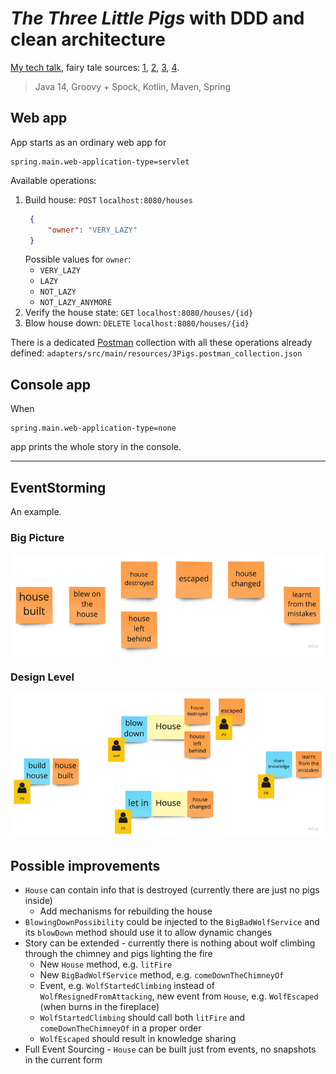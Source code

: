 # _The Three Little Pigs_ with DDD and clean architecture

[My tech talk](https://github.com/mat3e/talks/tree/master/docs/3pigs), fairy tale sources: [1](https://www.gillbooks.ie/AcuCustom/Sitename/DAM/101/WWSI_OM_0902.pdf), [2](http://www.hellokids.com/c_14958/reading-learning/stories-for-children/animal-stories-for-kids/the-three-little-pigs), [3](https://sacred-texts.com/neu/eng/eft/eft15.htm), [4](https://americanliterature.com/childrens-stories/the-three-little-pigs).

> Java 14, Groovy + Spock, Kotlin, Maven, Spring

## Web app
App starts as an ordinary web app for
```properties
spring.main.web-application-type=servlet
```

Available operations:
1. Build house: `POST` `localhost:8080/houses`
   ```json
    {
        "owner": "VERY_LAZY"
    }
    ```
   Possible values for `owner`: 
   * `VERY_LAZY`
   * `LAZY`
   * `NOT_LAZY`
   * `NOT_LAZY_ANYMORE`
1. Verify the house state: `GET` `localhost:8080/houses/{id}`
1. Blow house down: `DELETE` `localhost:8080/houses/{id}`

There is a dedicated [Postman](https://www.postman.com/) collection with all these operations already defined: `adapters/src/main/resources/3Pigs.postman_collection.json`

## Console app
When
```properties
spring.main.web-application-type=none
```
app prints the whole story in the console.

---

## EventStorming
An example.

### Big Picture
![Big Picture](./es.jpg)

### Design Level
![Design Level](./es2.jpg)

## Possible improvements
* `House` can contain info that is destroyed (currently there are just no pigs inside)
   * Add mechanisms for rebuilding the house
* `BlowingDownPossibility` could be injected to the `BigBadWolfService` and its `blowDown` method should use it to allow dynamic changes
* Story can be extended - currently there is nothing about wolf climbing through the chimney and pigs lighting the fire
   * New `House` method, e.g. `litFire`
   * New `BigBadWolfService` method, e.g. `comeDownTheChimneyOf`
   * Event, e.g. `WolfStartedClimbing` instead of `WolfResignedFromAttacking`, new event from `House`, e.g. `WolfEscaped` (when burns in the fireplace)
   * `WolfStartedClimbing` should call both `litFire` and `comeDownTheChimneyOf` in a proper order
   * `WolfEscaped` should result in knowledge sharing
* Full Event Sourcing - `House` can be built just from events, no snapshots in the current form
